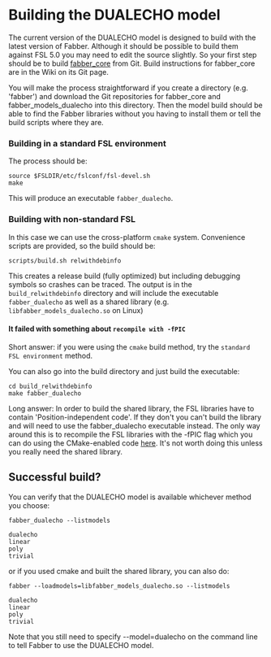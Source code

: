 # Building the DUALECHO model

The current version of the DUALECHO model is designed to build with the latest 
version of Fabber. Although it should be possible to build them against FSL 5.0 
you may need to edit the source slightly. So your first step should be to build 
[fabber_core](https://ibme-gitcvs.eng.ox.ac.uk/fabber/fabber_core) from Git. 
Build instructions for fabber_core are in the Wiki on its Git page. 

You will make the process straightforward if you create a directory (e.g. 
'fabber') and download the Git repositories for fabber_core and fabber_models_dualecho
into this directory. Then the model build should be able to find the Fabber 
libraries without you having to install them or tell the build scripts where 
they are.

### Building in a standard FSL environment

The process should be:

    source $FSLDIR/etc/fslconf/fsl-devel.sh
    make

This will produce an executable `fabber_dualecho`.

### Building with non-standard FSL

In this case we can use the cross-platform `cmake` system. Convenience scripts
are provided, so the build should be:

    scripts/build.sh relwithdebinfo
    
This creates a release build (fully optimized) but including debugging symbols
so crashes can be traced. The output is in the `build_relwithdebinfo` directory
and will include the executable `fabber_dualecho` as well as a shared library
(e.g. `libfabber_models_dualecho.so` on Linux)

#### It failed with something about `recompile with -fPIC`

Short answer: if you were using the `cmake` build method, try the `standard
FSL environment` method.

You can also go into the build directory and just build the executable:

    cd build_relwithdebinfo
    make fabber_dualecho
    
Long answer: In order to build the shared library, the FSL libraries have to 
contain 'Position-independent code'. If they don't you can't build the library 
and will need to use the fabber_dualecho executable instead. The only way around 
this is to recompile the FSL libraries with the -fPIC flag which you can
do using the CMake-enabled code [here](https://ibme-gitcvs.eng.ox.ac.uk/fsl/fsl).
It's not worth doing this unless you really need the shared library.

## Successful build?

You can verify that the DUALECHO model is available whichever method you choose:

    fabber_dualecho --listmodels

    dualecho
    linear
    poly
    trivial

or if you used cmake and built the shared library, you can also do:

    fabber --loadmodels=libfabber_models_dualecho.so --listmodels
    
    dualecho
    linear
    poly
    trivial
  
Note that you still need to specify --model=dualecho on the command line to tell 
Fabber to use the DUALECHO model.